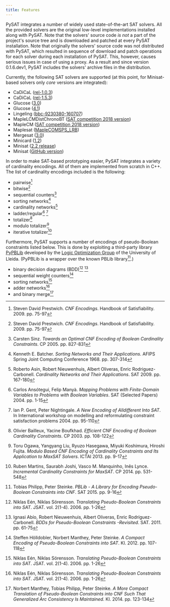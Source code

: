 ```yaml
---
title: Features
---
```


PySAT integrates a number of widely used state-of-the-art SAT solvers. All the
provided solvers are the original low-level implementations installed along
with PySAT. Note that the solvers\' source code *is not* a part of the
project\'s source tree and is downloaded and patched at every PySAT
installation. Note that originally the solvers\' source code was not
distributed with PySAT, which resulted in sequence of download and patch
operations for each solver during each installation of PySAT. This, however,
causes serious issues in case of using a proxy. As a result and since version
0.1.6.dev1, PySAT includes the solvers\' archive files in the distribution.

Currently, the following SAT solvers are supported (at this point, for
Minisat-based solvers only *core* versions are integrated):

-   CaDiCaL ([rel-1.0.3](https://github.com/arminbiere/cadical))
-   CaDiCaL ([rel-1.5.3](https://github.com/arminbiere/cadical))
-   Glucose ([3.0](http://www.labri.fr/perso/lsimon/glucose/))
-   Glucose ([4.1](http://www.labri.fr/perso/lsimon/glucose/))
-   Lingeling ([bbc-9230380-160707](http://fmv.jku.at/lingeling/))
-   MapleLCMDistChronoBT ([SAT competition 2018 version](http://sat2018.forsyte.tuwien.ac.at/solvers/main_and_glucose_hack/))
-   MapleCM ([SAT competition 2018 version](http://sat2018.forsyte.tuwien.ac.at/solvers/main_and_glucose_hack/))
-   Maplesat ([MapleCOMSPS_LRB](https://sites.google.com/a/gsd.uwaterloo.ca/maplesat/))
-   Mergesat ([3.0](https://github.com/conp-solutions/mergesat))
-   Minicard ([1.2](https://github.com/liffiton/minicard))
-   Minisat ([2.2 release](http://minisat.se/MiniSat.html))
-   Minisat ([GitHub version](https://github.com/niklasso/minisat))

In order to make SAT-based prototyping easier, PySAT integrates a variety of
cardinality encodings. All of them are implemented from scratch in C++. The
list of cardinality encodings included is the following:

-   pairwise[^8]
-   bitwise[^8]
-   sequential counters[^9]
-   sorting networks[^4]
-   cardinality networks[^2]
-   ladder/regular[^1] [^5]
-   totalizer[^3]
-   modulo totalizer[^7]
-   iterative totalizer[^6]

Furthermore, PySAT supports a number of encodings of pseudo-Boolean
constraints listed below. This is done by exploiting a third-party library
[PyPBLib](https://pypi.org/project/pypblib/) developed by the [Logic
Optimization Group](http://ulog.udl.cat/) of the University of Lleida.
(PyPBLib is a wrapper over the known PBLib library[^10].)

-   binary decision diagrams (BDD)[^11] [^12]
-   sequential weight counters[^13]
-   sorting networks[^11]
-   adder networks[^11]
-   and binary merge[^14]

[^1]: Carlos Ansótegui, Felip Manyà. *Mapping Problems with Finite-Domain
    Variables to Problems with Boolean Variables*. SAT (Selected Papers) 2004.
    pp. 1-15

[^2]: Roberto Asin, Robert Nieuwenhuis, Albert Oliveras, Enric
    Rodriguez-Carbonell. *Cardinality Networks and Their Applications*. SAT
    2009. pp. 167-180

[^3]: Olivier Bailleux, Yacine Boufkhad. *Efficient CNF Encoding of Boolean
    Cardinality Constraints*. CP 2003. pp. 108-122

[^4]: Kenneth E. Batcher. *Sorting Networks and Their Applications*. AFIPS
    Spring Joint Computing Conference 1968. pp. 307-314

[^5]: Ian P. Gent, Peter Nightingale. *A New Encoding of Alldifferent Into
    SAT*. In International workshop on modelling and reformulating constraint
    satisfaction problems 2004. pp. 95-110

[^6]: Ruben Martins, Saurabh Joshi, Vasco M. Manquinho, Inês Lynce.
    *Incremental Cardinality Constraints for MaxSAT*. CP 2014. pp. 531-548

[^7]: Toru Ogawa, Yangyang Liu, Ryuzo Hasegawa, Miyuki Koshimura, Hiroshi
    Fujita. *Modulo Based CNF Encoding of Cardinality Constraints and Its
    Application to MaxSAT Solvers*. ICTAI 2013. pp. 9-17

[^8]: Steven David Prestwich. *CNF Encodings*. Handbook of Satisfiability.
    2009. pp. 75-97

[^9]: Carsten Sinz. *Towards an Optimal CNF Encoding of Boolean Cardinality
    Constraints*. CP 2005. pp. 827-831

[^10]: Tobias Philipp, Peter Steinke. *PBLib - A Library for Encoding
    Pseudo-Boolean Constraints into CNF*. SAT 2015. pp. 9-16

[^11]: Niklas Eén, Niklas Sörensson. *Translating Pseudo-Boolean Constraints
    into SAT*. JSAT. vol. 2(1-4). 2006. pp. 1-26

[^12]: Ignasi Abío, Robert Nieuwenhuis, Albert Oliveras, Enric
    Rodríguez-Carbonell. *BDDs for Pseudo-Boolean Constraints -Revisited*.
    SAT. 2011. pp. 61-75

[^13]: Steffen Hölldobler, Norbert Manthey, Peter Steinke. *A Compact Encoding
    of Pseudo-Boolean Constraints into SAT*. KI. 2012. pp. 107-118

[^14]: Norbert Manthey, Tobias Philipp, Peter Steinke. *A More Compact
    Translation of Pseudo-Boolean Constraints into CNF Such That Generalized
    Arc Consistency Is Maintained*. KI. 2014. pp. 123-134
